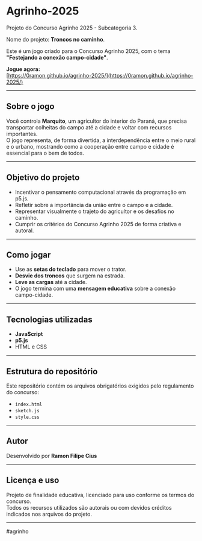 # Agrinho-2025
Projeto do Concurso Agrinho 2025 - Subcategoria 3.

Nome do projeto: **Troncos no caminho**.

Este é um jogo criado para o Concurso Agrinho 2025, com o tema **"Festejando a conexão campo-cidade"**.

**Jogue agora:**  
 [https://0ramon.github.io/agrinho-2025/](https://0ramon.github.io/agrinho-2025/)

---

## Sobre o jogo

Você controla **Marquito**, um agricultor do interior do Paraná, que precisa transportar colheitas do campo até a cidade e voltar com recursos importantes.  
O jogo representa, de forma divertida, a interdependência entre o meio rural e o urbano, mostrando como a cooperação entre campo e cidade é essencial para o bem de todos.

---

## Objetivo do projeto

- Incentivar o pensamento computacional através da programação em p5.js.
- Refletir sobre a importância da união entre o campo e a cidade.
- Representar visualmente o trajeto do agricultor e os desafios no caminho.
- Cumprir os critérios do Concurso Agrinho 2025 de forma criativa e autoral.

---

## Como jogar

- Use as **setas do teclado** para mover o trator.
- **Desvie dos troncos** que surgem na estrada.
- **Leve as cargas** até a cidade.
- O jogo termina com uma **mensagem educativa** sobre a conexão campo-cidade.

---

## Tecnologias utilizadas

- **JavaScript**
- **p5.js**
- HTML e CSS

---

## Estrutura do repositório

Este repositório contém os arquivos obrigatórios exigidos pelo regulamento do concurso:

- `index.html`
- `sketch.js`
- `style.css`

---

## Autor

Desenvolvido por **Ramon Filipe Cius**

---

## Licença e uso

Projeto de finalidade educativa, licenciado para uso conforme os termos do concurso.  
Todos os recursos utilizados são autorais ou com devidos créditos indicados nos arquivos do projeto.

---

#agrinho
